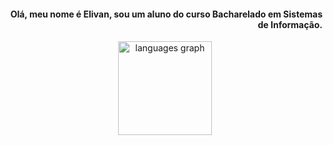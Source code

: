 <h4 align="right">Olá, meu nome é Elivan, sou um aluno do curso Bacharelado em Sistemas de Informação.</h4>

<div align="center">

  <img src="https://github-readme-stats.vercel.app/api/top-langs?username=Elivanjr&locale=en&hide_title=false&layout=compact&card_width=320&langs_count=5&theme=dracula&hide_border=false" height="150" alt="languages graph"  />
</div>

###
